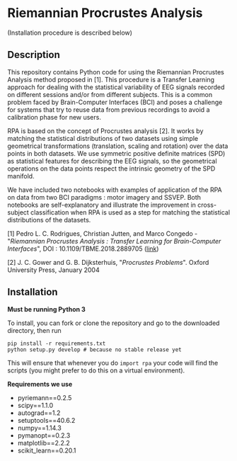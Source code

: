 # Riemannian Procrustes Analysis

(Installation procedure is described below)

## Description

This repository contains Python code for using the Riemannian Procrustes Analysis method proposed in [1]. This procedure is a Transfer Learning approach for dealing with the statistical variability of EEG signals recorded on different sessions and/or from different subjects. This is a common problem faced by Brain-Computer Interfaces (BCI) and poses a challenge for systems that try to reuse data from previous recordings to avoid a calibration phase for new users.

RPA is based on the concept of Procrustes analysis [2]. It works by matching the statistical distributions of two datasets using simple geometrical transformations (translation, scaling and rotation) over the data points in both datasets. We use symmetric positive definite matrices (SPD) as statistical features for describing the EEG signals, so the geometrical operations on the data points respect the intrinsic geometry of the SPD manifold.

We have included two notebooks with examples of application of the RPA on data from two BCI paradigms : motor imagery and SSVEP. Both notebooks are self-explanatory and illustrate the improvement in cross-subject classification when RPA is used as a step for matching the statistical distributions of the datasets.

[1] Pedro L. C. Rodrigues, Christian Jutten, and Marco Congedo - "*Riemannian Procrustes Analysis : Transfer Learning for Brain-Computer Interfaces*", DOI : 10.1109/TBME.2018.2889705 ([link](https://ieeexplore.ieee.org/document/8588384))

[2] J. C. Gower and G. B. Dijksterhuis, "*Procrustes Problems*". Oxford University Press, January 2004

## Installation

**Must be running Python 3**

To install, you can fork or clone the repository and go to the downloaded directory, then run

```
pip install -r requirements.txt
python setup.py develop # because no stable release yet
```

This will ensure that whenever you do ```import rpa``` your code will find the scripts (you might prefer to do this on a virtual environment).

**Requirements we use**

- pyriemann==0.2.5
- scipy==1.1.0
- autograd==1.2
- setuptools==40.6.2
- numpy==1.14.3
- pymanopt==0.2.3
- matplotlib==2.2.2
- scikit_learn==0.20.1
